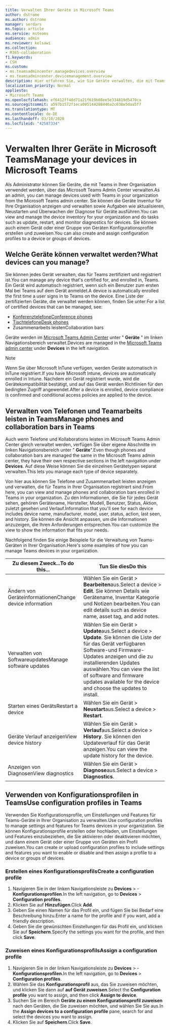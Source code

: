 ```yaml
---
title: Verwalten Ihrer Geräte in Microsoft Teams
author: dstrome
ms.author: dstrome
manager: serdars
ms.topic: article
ms.service: msteams
audience: admin
ms.reviewer: kelsawi
ms.collection:
- M365-collaboration
f1.keywords:
- CSH
ms.custom:
- ms.teamsadmincenter.managedevices.overview
- ms.teamsadmincenter.devicemanagement.overview
description: Hier erfahren Sie, wie Sie Geräte verwalten, die mit Teams in Ihrer Organisation verwendet werden.
localization_priority: Normal
appliesto:
- Microsoft Teams
ms.openlocfilehash: ef6412ff40d71a21f619b08ee5e334819d5470ca
ms.sourcegitcommit: a597b1572f1eca095144288446a2c038e5daa5f7
ms.translationtype: MT
ms.contentlocale: de-DE
ms.lasthandoff: 03/10/2020
ms.locfileid: "42587334"
---
```

# <a name="manage-your-devices-in-microsoft-teams"></a><span data-ttu-id="1b3f0-103">Verwalten Ihrer Geräte in Microsoft Teams</span><span class="sxs-lookup"><span data-stu-id="1b3f0-103">Manage your devices in Microsoft Teams</span></span>

<span data-ttu-id="1b3f0-104">Als Administrator können Sie Geräte, die mit Teams in Ihrer Organisation verwendet werden, über das Microsoft Teams Admin Center verwalten.</span><span class="sxs-lookup"><span data-stu-id="1b3f0-104">As an admin, you can manage devices used with Teams in your organization from the Microsoft Teams admin center.</span></span> <span data-ttu-id="1b3f0-105">Sie können die Geräte Inventur für Ihre Organisation anzeigen und verwalten sowie Aufgaben wie aktualisieren, Neustarten und Überwachen der Diagnose für Geräte ausführen.</span><span class="sxs-lookup"><span data-stu-id="1b3f0-105">You can view and manage the device inventory for your organization and do tasks such as update, restart, and monitor diagnostics for devices.</span></span> <span data-ttu-id="1b3f0-106">Sie können auch einem Gerät oder einer Gruppe von Geräten Konfigurationsprofile erstellen und zuweisen.</span><span class="sxs-lookup"><span data-stu-id="1b3f0-106">You can also create and assign configuration profiles to a device or groups of devices.</span></span> 

## <a name="what-devices-can-you-manage"></a><span data-ttu-id="1b3f0-107">Welche Geräte können verwaltet werden?</span><span class="sxs-lookup"><span data-stu-id="1b3f0-107">What devices can you manage?</span></span>
<span data-ttu-id="1b3f0-108">Sie können jedes Gerät verwalten, das für Teams zertifiziert und registriert ist.</span><span class="sxs-lookup"><span data-stu-id="1b3f0-108">You can manage any device that's certified for, and enrolled in, Teams.</span></span> <span data-ttu-id="1b3f0-109">Ein Gerät wird automatisch registriert, wenn sich ein Benutzer zum ersten Mal bei Teams auf dem Gerät anmeldet.</span><span class="sxs-lookup"><span data-stu-id="1b3f0-109">A device is automatically enrolled the first time a user signs in to Teams on the device.</span></span> <span data-ttu-id="1b3f0-110">Eine Liste der zertifizierten Geräte, die verwaltet werden können, finden Sie unter:</span><span class="sxs-lookup"><span data-stu-id="1b3f0-110">For a list of certified devices that can be managed, see:</span></span>

- [<span data-ttu-id="1b3f0-111">Konferenztelefone</span><span class="sxs-lookup"><span data-stu-id="1b3f0-111">Conference phones</span></span>](https://products.office.com/microsoft-teams/across-devices/devices/category?devicetype=16)
- [<span data-ttu-id="1b3f0-112">Tischtelefone</span><span class="sxs-lookup"><span data-stu-id="1b3f0-112">Desk phones</span></span>](https://products.office.com/microsoft-teams/across-devices/devices/category?devicetype=34)
- <span data-ttu-id="1b3f0-113">Zusammenarbeits leisten</span><span class="sxs-lookup"><span data-stu-id="1b3f0-113">Collaboration bars</span></span>

<span data-ttu-id="1b3f0-114">Geräte werden im [Microsoft Teams Admin Center](https://admin.teams.microsoft.com) unter " **Geräte** " im linken Navigationsbereich verwaltet.</span><span class="sxs-lookup"><span data-stu-id="1b3f0-114">Devices are managed in the [Microsoft Teams admin center](https://admin.teams.microsoft.com) under **Devices** in the left navigation.</span></span>

> [!NOTE]
> <span data-ttu-id="1b3f0-115">Wenn Sie über Microsoft InTune verfügen, werden Geräte automatisch in InTune registriert.</span><span class="sxs-lookup"><span data-stu-id="1b3f0-115">If you have Microsoft Intune, devices are automatically enrolled in Intune.</span></span> <span data-ttu-id="1b3f0-116">Nachdem ein Gerät registriert wurde, wird die Gerätekompatibilität bestätigt, und auf das Gerät werden Richtlinien für den bedingten Zugriff angewendet.</span><span class="sxs-lookup"><span data-stu-id="1b3f0-116">After a device is enrolled, device compliance is confirmed and conditional access policies are applied to the device.</span></span>

## <a name="manage-phones-and-collaboration-bars-in-teams"></a><span data-ttu-id="1b3f0-117">Verwalten von Telefonen und Teamarbeits leisten in Teams</span><span class="sxs-lookup"><span data-stu-id="1b3f0-117">Manage phones and collaboration bars in Teams</span></span>

<span data-ttu-id="1b3f0-118">Auch wenn Telefone und Kollaborations leisten im Microsoft Teams Admin Center gleich verwaltet werden, verfügen Sie über eigene Abschnitte im linken Navigationsbereich unter " **Geräte**".</span><span class="sxs-lookup"><span data-stu-id="1b3f0-118">Even though phones and collaboration bars are managed the same in the Microsoft Teams admin center, they have their own respective sections in the left navigation under **Devices**.</span></span> <span data-ttu-id="1b3f0-119">Auf diese Weise können Sie die einzelnen Gerätetypen separat verwalten.</span><span class="sxs-lookup"><span data-stu-id="1b3f0-119">This lets you manage each type of device separately.</span></span>

<span data-ttu-id="1b3f0-120">Von hier aus können Sie Telefone und Zusammenarbeit leisten anzeigen und verwalten, die für Teams in Ihrer Organisation registriert sind.</span><span class="sxs-lookup"><span data-stu-id="1b3f0-120">From here, you can view and manage phones and collaboration bars enrolled in Teams in your organization.</span></span> <span data-ttu-id="1b3f0-121">Zu den Informationen, die Sie für jedes Gerät sehen, gehören Gerätename, Hersteller, Modell, Benutzer, Status, Aktion, zuletzt gesehen und Verlauf.</span><span class="sxs-lookup"><span data-stu-id="1b3f0-121">Information that you'll see for each device includes device name, manufacturer, model, user, status, action, last seen, and history.</span></span> <span data-ttu-id="1b3f0-122">Sie können die Ansicht anpassen, um die Informationen anzuzeigen, die Ihren Anforderungen entsprechen.</span><span class="sxs-lookup"><span data-stu-id="1b3f0-122">You can customize the view to show the information that fits your needs.</span></span>

<span data-ttu-id="1b3f0-123">Nachfolgend finden Sie einige Beispiele für die Verwaltung von Teams-Geräten in Ihrer Organisation.</span><span class="sxs-lookup"><span data-stu-id="1b3f0-123">Here's some examples of how you can manage Teams devices in your organization.</span></span>  
    
|<span data-ttu-id="1b3f0-124">Zu diesem Zweck...</span><span class="sxs-lookup"><span data-stu-id="1b3f0-124">To do this...</span></span>  |<span data-ttu-id="1b3f0-125">Tun Sie dies</span><span class="sxs-lookup"><span data-stu-id="1b3f0-125">Do this</span></span> |
|---------|---------|
|<span data-ttu-id="1b3f0-126">Ändern von Geräteinformationen</span><span class="sxs-lookup"><span data-stu-id="1b3f0-126">Change device information</span></span>   | <span data-ttu-id="1b3f0-127">Wählen Sie ein Gerät > **Bearbeiten**aus.</span><span class="sxs-lookup"><span data-stu-id="1b3f0-127">Select a device > **Edit**.</span></span> <span data-ttu-id="1b3f0-128">Sie können Details wie Gerätename, Inventar Kategorie und Notizen bearbeiten.</span><span class="sxs-lookup"><span data-stu-id="1b3f0-128">You can edit details such as device name, asset tag, and add notes.</span></span>     |
|<span data-ttu-id="1b3f0-129">Verwalten von Softwareupdates</span><span class="sxs-lookup"><span data-stu-id="1b3f0-129">Manage software updates</span></span>   |<span data-ttu-id="1b3f0-130">Wählen Sie ein Gerät > **Update**aus.</span><span class="sxs-lookup"><span data-stu-id="1b3f0-130">Select a device > **Update**.</span></span> <span data-ttu-id="1b3f0-131">Sie können die Liste der für das Gerät verfügbaren Software-und Firmware-Updates anzeigen und die zu installierenden Updates auswählen.</span><span class="sxs-lookup"><span data-stu-id="1b3f0-131">You can view the list of software and firmware updates available for the device and choose the updates to install.</span></span>    |
|<span data-ttu-id="1b3f0-132">Starten eines Geräts</span><span class="sxs-lookup"><span data-stu-id="1b3f0-132">Restart a device</span></span>   |<span data-ttu-id="1b3f0-133">Wählen Sie ein Gerät > **Neustart**aus.</span><span class="sxs-lookup"><span data-stu-id="1b3f0-133">Select a device > **Restart**.</span></span>          |
|<span data-ttu-id="1b3f0-134">Geräte Verlauf anzeigen</span><span class="sxs-lookup"><span data-stu-id="1b3f0-134">View device history</span></span>  | <span data-ttu-id="1b3f0-135">Wählen Sie ein Gerät > **Verlauf**aus.</span><span class="sxs-lookup"><span data-stu-id="1b3f0-135">Select a device > **History**.</span></span> <span data-ttu-id="1b3f0-136">Sie können den Updateverlauf für das Gerät anzeigen.</span><span class="sxs-lookup"><span data-stu-id="1b3f0-136">You can view the update history for the device.</span></span>     |
|<span data-ttu-id="1b3f0-137">Anzeigen von Diagnosen</span><span class="sxs-lookup"><span data-stu-id="1b3f0-137">View diagnostics</span></span>  | <span data-ttu-id="1b3f0-138">Wählen Sie ein Gerät > **Diagnose**aus.</span><span class="sxs-lookup"><span data-stu-id="1b3f0-138">Select a device > **Diagnostics**.</span></span>        |

## <a name="use-configuration-profiles-in-teams"></a><span data-ttu-id="1b3f0-139">Verwenden von Konfigurationsprofilen in Teams</span><span class="sxs-lookup"><span data-stu-id="1b3f0-139">Use configuration profiles in Teams</span></span>

<span data-ttu-id="1b3f0-140">Verwenden Sie Konfigurationsprofile, um Einstellungen und Features für Teams-Geräte in Ihrer Organisation zu verwalten.</span><span class="sxs-lookup"><span data-stu-id="1b3f0-140">Use configuration profiles to manage settings and features for Teams devices in your organization.</span></span> <span data-ttu-id="1b3f0-141">Sie können Konfigurationsprofile erstellen oder hochladen, um Einstellungen und Features einzubeziehen, die Sie aktivieren oder deaktivieren möchten, und dann einem Gerät oder einer Gruppe von Geräten ein Profil zuweisen.</span><span class="sxs-lookup"><span data-stu-id="1b3f0-141">You can create or upload configuration profiles to include settings and features you want to enable or disable and then assign a profile to a device or groups of devices.</span></span> 

### <a name="create-a-configuration-profile"></a><span data-ttu-id="1b3f0-142">Erstellen eines Konfigurationsprofils</span><span class="sxs-lookup"><span data-stu-id="1b3f0-142">Create a configuration profile</span></span>

1. <span data-ttu-id="1b3f0-143">Navigieren Sie in der linken Navigationsleiste zu **Devices** > -**Konfigurationsprofilen**.</span><span class="sxs-lookup"><span data-stu-id="1b3f0-143">In the left navigation, go to **Devices** > **Configuration profiles**.</span></span>
2. <span data-ttu-id="1b3f0-144">Klicken Sie auf **Hinzufügen**.</span><span class="sxs-lookup"><span data-stu-id="1b3f0-144">Click **Add**.</span></span>
3. <span data-ttu-id="1b3f0-145">Geben Sie einen Namen für das Profil ein, und fügen Sie bei Bedarf eine Beschreibung hinzu.</span><span class="sxs-lookup"><span data-stu-id="1b3f0-145">Enter a name for the profile and if you want, add a friendly description.</span></span>
4. <span data-ttu-id="1b3f0-146">Geben Sie die gewünschten Einstellungen für das Profil ein, und klicken Sie auf **Speichern**.</span><span class="sxs-lookup"><span data-stu-id="1b3f0-146">Specify the settings you want for the profile, and then click **Save**.</span></span>

### <a name="assign-a-configuration-profile"></a><span data-ttu-id="1b3f0-147">Zuweisen eines Konfigurationsprofils</span><span class="sxs-lookup"><span data-stu-id="1b3f0-147">Assign a configuration profile</span></span>

1. <span data-ttu-id="1b3f0-148">Navigieren Sie in der linken Navigationsleiste zu **Devices** > -**Konfigurationsprofilen**.</span><span class="sxs-lookup"><span data-stu-id="1b3f0-148">In the left navigation, go to **Devices** > **Configuration profiles**.</span></span>
2. <span data-ttu-id="1b3f0-149">Wählen Sie das **Konfigurationsprofil** aus, das Sie zuweisen möchten, und klicken Sie dann auf **auf Gerät zuweisen**.</span><span class="sxs-lookup"><span data-stu-id="1b3f0-149">Select the **Configuration profile** you want to assign, and then click **Assign to device**.</span></span>  
3. <span data-ttu-id="1b3f0-150">Suchen Sie im Bereich **Geräte zu einem Konfigurationsprofil zuweisen** nach den Geräten, die Sie zuweisen möchten, und wählen Sie Sie aus.</span><span class="sxs-lookup"><span data-stu-id="1b3f0-150">In the **Assign devices to a configuration profile** pane, search for and select the devices you want to assign.</span></span>
4. <span data-ttu-id="1b3f0-151">Klicken Sie auf **Speichern**.</span><span class="sxs-lookup"><span data-stu-id="1b3f0-151">Click **Save**.</span></span>
